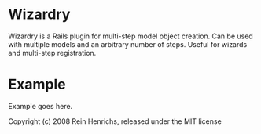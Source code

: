Wizardry
========

Wizardry is a Rails plugin for multi-step model object creation. Can be used with multiple models and an arbitrary number of steps. Useful for wizards and multi-step registration.

Example
=======

Example goes here.


Copyright (c) 2008 Rein Henrichs, released under the MIT license
